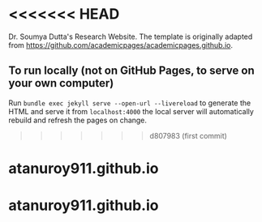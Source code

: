 <<<<<<< HEAD
=======
Dr. Soumya Dutta's Research Website. The template is originally adapted from https://github.com/academicpages/academicpages.github.io. 


## To run locally (not on GitHub Pages, to serve on your own computer)

Run `bundle exec jekyll serve --open-url --livereload` to generate the HTML and serve it from `localhost:4000` the local server will automatically rebuild and refresh the pages on change.
>>>>>>> d807983 (first commit)
# atanuroy911.github.io
# atanuroy911.github.io

